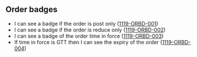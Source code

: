 ## Order badges

- I can see a badge if the order is post only (<a name="1119-ORBD-001" href="#1119-ORBD-001">1119-ORBD-001</a>)
- I can see a badge if the order is reduce only (<a name="1119-ORBD-002" href="#1119-ORBD-002">1119-ORBD-002</a>)
- I can see a badge of the order time in force (<a name="1119-ORBD-003" href="#1119-ORBD-003">1119-ORBD-003</a>)
- If time in force is GTT then I can see the expiry of the order (<a name="1119-ORBD-004" href="#1119-ORBD-004">1119-ORBD-004</a>)
